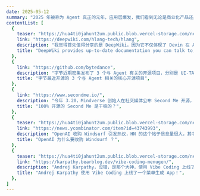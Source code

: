 ```yaml
---
date: 2025-05-12
summary: "2025 年被称为 Agent 真正的元年，应用层爆发，我们看到无论是商业化产品还是开源领域都涌现出了大量优秀的作品，本期我们会提到一些这样的作品，同时我们关注到应用层出现了一个现象级概念：Vibe Coding，这个关键字已经成为 🔥 热门关键字，人人都是开发者的时代离我们真的越来越近了，你做好准备了吗？"
contentList: [
  {
    teaser: "https://hua4ti0jahunt2um.public.blob.vercel-storage.com/newsletters/weekly-05/devin-VuP9R1KObTh7Yf9tL1Rxr6bIK8IyVD.png",
    link: "https://deepwiki.com/hlang-tech/hlang",
    description: "我觉得首先值得分享的是 DeepWiki，因为它不仅体现了 Devin 在 Agent 垂直领域技术的功底，更是非常的实用，从此 Github 开源项目的理解变得非常丝滑，我用它索引了我们的开源项目 hlang，生成的内容完全可以作为官方文档来使用。",
    title: "DeepWiki provides up-to-date documentation you can talk to, for every repo in the world. Think Deep Research for GitHub.",
  },
  {
    link: "https://github.com/bytedance",
    description: "字节近期密集发布了 3 个与 Agent 有关的开源项目，分别是 UI-TARS-desktop、deer-flow、flowgram.ai。其中 UI-TARS-desktop 借鉴了诸多开源框架的思路，尤其是 Browser Use 等；deer-flow 主打一个垂直 Agent 应用，做了一个 deep research 场景，flowgram.ai 是把之前 Coze 的核心模块 - 工作流编排的前端编辑器开源出来了，支持插件化设计，其在内部应该还被飞书等产品所使用，这样定位的开源项目其实有不少，同质化比较严重。",
    title: "字节最近开源的 3 个与 Agent 相关的核心开源项目",
  },
  {
    link: "https://www.secondme.io/",
    description: "今年 3.20，Mindverse 创始人在社交媒体公布 Second Me 开源，而且是 100%，Mindverse 主打的产品主要是 Me.Bot 以及 Second Me，探索的是一条不一样的路，值得关注和学习。",
    title: "100% 开源的 Second Me 是干嘛的？",
  },
  {
    teaser: "https://hua4ti0jahunt2um.public.blob.vercel-storage.com/newsletters/weekly-05/the-real-reason-openai-bought-windsurf-v0-knqgtodvs7ze1-d75mPIxqOlJcfhfitEulxUkmrM0KmU.webp",
    link: "https://news.ycombinator.com/item?id=43743993",
    description: "OpenAI 收购 Windsurf 引发热议，HN 的这个帖子信息量很大，其中又一些很有意思的观点和讨论。",
    title: "OpenAI 为什么要收购 Windsurf ？",
  },
  {
    teaser: "https://hua4ti0jahunt2um.public.blob.vercel-storage.com/newsletters/weekly-05/02pm-QZFyPGQjWpeU0vkkCsxcfLXUwjyxZH.webp",
    link: "https://karpathy.bearblog.dev/vibe-coding-menugen/",
    description: "Andrej Karpathy，没错，是那个大神，使用 Vibe Coding 上线了一个菜单生成 App，并且分享了他作为一个完全没有应用开发背景的人员，是如何使用 AI Coding 进行产品开发的，分享的非常详尽、细节：包括心得、踩的坑以及感受，值得一提的是，这个应用已经上线了，也就是我们常说的「生产环境可用」，本身也非常有价值，在他的这篇博客中有提到。",
    title: "Andrej Karpathy 使用 Vibe Coding 上线了一个菜单生成 App！",
  },
]
---
```

